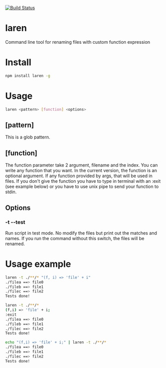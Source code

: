 [![Build Status](https://travis-ci.org/devmetal/laren.svg?branch=master)](https://travis-ci.org/devmetal/laren)

<!-- TITLE/ -->

<h1>laren</h1>

<!-- /TITLE -->

<!-- DESCRIPTION/ -->

Command line tool for renaming files with custom function expression

<!-- /DESCRIPTION -->


<h1>Install</h1>

```bash
npm install laren -g
```

<h1>Usage</h1>

```bash
laren <pattern> [function] <options>
```

<h2>[pattern]</h2>
This is a glob pattern.

<h2>[function]</h2>
The function parameter take 2 argument, filename and the index. You can write any function that you want.
In the current version, the function is an optional argument. If any function provided by args, that will be used in files.
If you don't give the function you have to type in terminal with an :exit (see example below) or you have to use unix pipe to
send your function to stdin.

<h2>Options</h2>

<h3>-t --test</h3>
Run script in test mode. No modify the files but print out the matches and names. If you run the command without this switch,
the files will be renamed.

<h1>Usage example</h1>

```bash
laren -t ./**/* "(f, i) => 'file' + i"
./filea ==> file0
./fileb ==> file1
./filec ==> file2
Tests done!
```

```bash
laren -t ./**/*
(f,i) => 'file' + i;
:exit
./filea ==> file0
./fileb ==> file1
./filec ==> file2
Tests done!
```

```bash
echo "(f,i) => 'file' + i;" | laren -t ./**/*
./filea ==> file0
./fileb ==> file1
./filec ==> file2
Tests done!
```

